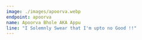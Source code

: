 ```yaml
---
image: ./images/apoorva.webp
endpoint: apoorva
name: Apoorva Bhole AKA Appu
line: "I Solemnly Swear that I'm upto no Good !!"
---
```

